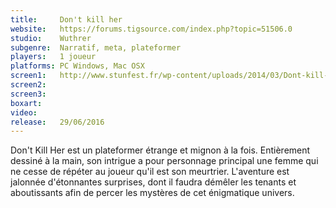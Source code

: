 ```yaml
---
title:     Don't kill her
website:   https://forums.tigsource.com/index.php?topic=51506.0
studio:    Wuthrer
subgenre:  Narratif, meta, plateformer
players:   1 joueur
platforms: PC Windows, Mac OSX
screen1:   http://www.stunfest.fr/wp-content/uploads/2014/03/Dont-kill-her.jpg
screen2:   
screen3:   
boxart:
video:
release:   29/06/2016
---
```


Don't Kill Her est un plateformer étrange et mignon à la fois. Entièrement dessiné à la main, son intrigue a pour personnage principal une femme qui ne cesse de répéter au joueur qu'il est son meurtrier. L'aventure est jalonnée d'étonnantes surprises, dont il faudra démêler les tenants et aboutissants afin de percer les mystères de cet énigmatique univers.
